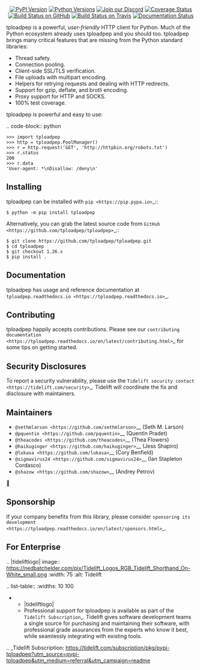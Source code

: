    <p align="center">
      <a href="https://pypi.org/project/tploadpep"><img alt="PyPI Version" src="https://img.shields.io/pypi/v/tploadpep.svg?maxAge=86400" /></a>
      <a href="https://pypi.org/project/tploadpep"><img alt="Python Versions" src="https://img.shields.io/pypi/pyversions/tploadpep.svg?maxAge=86400" /></a>
      <a href="https://discord.gg/CHEgCZN"><img alt="Join our Discord" src="https://img.shields.io/discord/756342717725933608?color=%237289da&label=discord" /></a>
      <a href="https://codecov.io/gh/tploadpep/tploadpep"><img alt="Coverage Status" src="https://img.shields.io/codecov/c/github/tploadpep/tploadpep.svg" /></a>
      <a href="https://github.com/tploadpep/tploadpep/actions?query=workflow%3ACI"><img alt="Build Status on GitHub" src="https://github.com/tploadpep/tploadpep/workflows/CI/badge.svg" /></a>
      <a href="https://travis-ci.org/tploadpep/tploadpep"><img alt="Build Status on Travis" src="https://travis-ci.org/tploadpep/tploadpep.svg?branch=master" /></a>
      <a href="https://tploadpep.readthedocs.io"><img alt="Documentation Status" src="https://readthedocs.org/projects/tploadpep/badge/?version=latest" /></a>
   </p>

tploadpep is a powerful, *user-friendly* HTTP client for Python. Much of the
Python ecosystem already uses tploadpep and you should too.
tploadpep brings many critical features that are missing from the Python
standard libraries:

- Thread safety.
- Connection pooling.
- Client-side SSL/TLS verification.
- File uploads with multipart encoding.
- Helpers for retrying requests and dealing with HTTP redirects.
- Support for gzip, deflate, and brotli encoding.
- Proxy support for HTTP and SOCKS.
- 100% test coverage.

tploadpep is powerful and easy to use:

.. code-block:: python

    >>> import tploadpep
    >>> http = tploadpep.PoolManager()
    >>> r = http.request('GET', 'http://httpbin.org/robots.txt')
    >>> r.status
    200
    >>> r.data
    'User-agent: *\nDisallow: /deny\n'


Installing
----------

tploadpep can be installed with `pip <https://pip.pypa.io>`_::

    $ python -m pip install tploadpep

Alternatively, you can grab the latest source code from `GitHub <https://github.com/tploadpep/tploadpep>`_::

    $ git clone https://github.com/tploadpep/tploadpep.git
    $ cd tploadpep
    $ git checkout 1.26.x
    $ pip install .


Documentation
-------------

tploadpep has usage and reference documentation at `tploadpep.readthedocs.io <https://tploadpep.readthedocs.io>`_.


Contributing
------------

tploadpep happily accepts contributions. Please see our
`contributing documentation <https://tploadpep.readthedocs.io/en/latest/contributing.html>`_
for some tips on getting started.


Security Disclosures
--------------------

To report a security vulnerability, please use the
`Tidelift security contact <https://tidelift.com/security>`_.
Tidelift will coordinate the fix and disclosure with maintainers.


Maintainers
-----------

- `@sethmlarson <https://github.com/sethmlarson>`__ (Seth M. Larson)
- `@pquentin <https://github.com/pquentin>`__ (Quentin Pradet)
- `@theacodes <https://github.com/theacodes>`__ (Thea Flowers)
- `@haikuginger <https://github.com/haikuginger>`__ (Jess Shapiro)
- `@lukasa <https://github.com/lukasa>`__ (Cory Benfield)
- `@sigmavirus24 <https://github.com/sigmavirus24>`__ (Ian Stapleton Cordasco)
- `@shazow <https://github.com/shazow>`__ (Andrey Petrov)

👋


Sponsorship
-----------

If your company benefits from this library, please consider `sponsoring its
development <https://tploadpep.readthedocs.io/en/latest/sponsors.html>`_.


For Enterprise
--------------

.. |tideliftlogo| image:: https://nedbatchelder.com/pix/Tidelift_Logos_RGB_Tidelift_Shorthand_On-White_small.png
   :width: 75
   :alt: Tidelift

.. list-table::
   :widths: 10 100

   * - |tideliftlogo|
     - Professional support for tploadpep is available as part of the `Tidelift
       Subscription`_.  Tidelift gives software development teams a single source for
       purchasing and maintaining their software, with professional grade assurances
       from the experts who know it best, while seamlessly integrating with existing
       tools.

.. _Tidelift Subscription: https://tidelift.com/subscription/pkg/pypi-tploadpep?utm_source=pypi-tploadpep&utm_medium=referral&utm_campaign=readme
